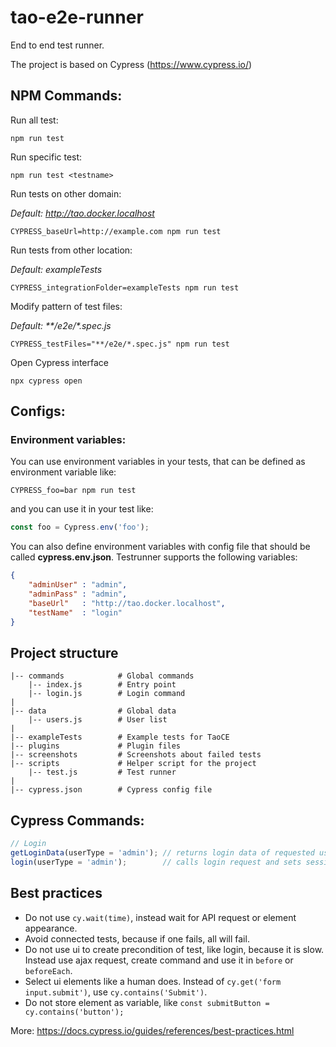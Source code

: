 # tao-e2e-runner

End to end test runner.

The project is based on Cypress (https://www.cypress.io/)

## NPM Commands:

Run all test:

```
npm run test
```

Run specific test:

```
npm run test <testname>
```

Run tests on other domain:

_Default: http://tao.docker.localhost_

```
CYPRESS_baseUrl=http://example.com npm run test
```

Run tests from other location:

_Default: exampleTests_
```
CYPRESS_integrationFolder=exampleTests npm run test
```

Modify pattern of test files:

_Default: **/e2e/*.spec.js_

```
CYPRESS_testFiles="**/e2e/*.spec.js" npm run test
```

Open Cypress interface

```
npx cypress open
```

## Configs:

### Environment variables:

You can use environment variables in your tests, that can be defined as environment variable like:

```
CYPRESS_foo=bar npm run test
```

and you can use it in your test like:

```js
const foo = Cypress.env('foo');
```

You can also define environment variables with config file that should be called **cypress.env.json**. Testrunner supports the following variables:

```json
{
    "adminUser" : "admin",
    "adminPass" : "admin",
    "baseUrl"   : "http://tao.docker.localhost",
    "testName"  : "login"
}
```

## Project structure

```
|-- commands            # Global commands
    |-- index.js        # Entry point
    |-- login.js        # Login command
|
|-- data                # Global data
    |-- users.js        # User list
|
|-- exampleTests        # Example tests for TaoCE
|-- plugins             # Plugin files
|-- screenshots         # Screenshots about failed tests
|-- scripts             # Helper script for the project
    |-- test.js         # Test runner
|
|-- cypress.json        # Cypress config file
```

## Cypress Commands:

```js
// Login
getLoginData(userType = 'admin'); // returns login data of requested user type
login(userType = 'admin');        // calls login request and sets session
```

## Best practices

- Do not use `cy.wait(time)`, instead wait for API request or element appearance.
- Avoid connected tests, because if one fails, all will fail.
- Do not use ui to create precondition of test, like login, because it is slow. Instead use ajax request, create command and use it in `before` or `beforeEach`.
- Select ui elements like a human does. Instead of `cy.get('form input.submit')`, use `cy.contains('Submit')`.
- Do not store element as variable, like `const submitButton = cy.contains('button');`

More: https://docs.cypress.io/guides/references/best-practices.html